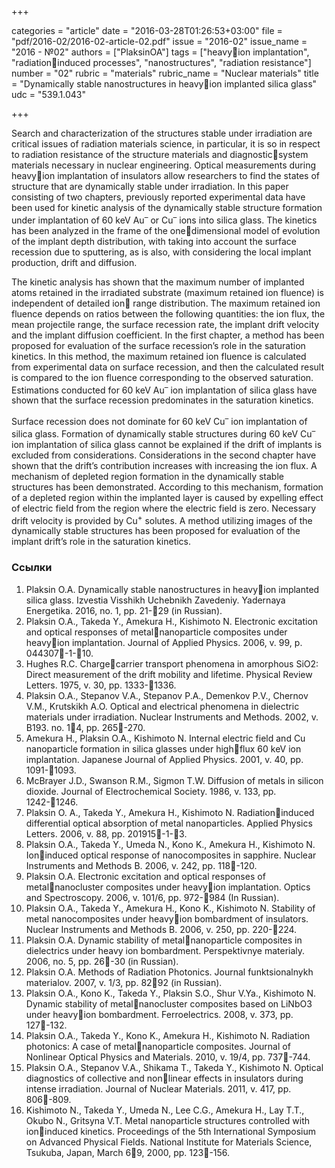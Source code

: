 +++

categories = "article"
date = "2016-03-28T01:26:53+03:00"
file = "pdf/2016-02/2016-02-article-02.pdf"
issue = "2016-02"
issue_name = "2016 - №02"
authors = ["PlaksinOA"]
tags = ["heavyion implantation", "radiationinduced processes", "nanostructures", "radiation resistance"]
number = "02"
rubric = "materials"
rubric_name = "Nuclear materials"
title = "Dynamically stable nanostructures in heavyion implanted silica glass"
udc = "539.1.043"


+++


Search and characterization of the structures stable under irradiation are critical issues of radiation materials science, in particular, it is so in respect to radiation resistance of the structure materials and diagnosticsystem materials necessary in nuclear engineering. 
Optical measurements during heavyion implantation of insulators allow researchers to find the states of structure that are dynamically stable under irradiation. 
In this paper consisting of two chapters, previously reported experimental data have been used for kinetic analysis of the dynamically stable structure formation under implantation of 60 keV Au<sup>–</sup> or Cu<sup>–</sup> ions into silica glass. 
The kinetics has been analyzed in the frame of the onedimensional model of evolution of the implant depth distribution, with taking into account the surface recession due to sputtering, as is also, with considering the local implant production, drift and diffusion.

The kinetic analysis has shown that the maximum number of implanted atoms retained in the irradiated substrate (maximum retained ion fluence) is independent of detailed ion range distribution. 
The maximum retained ion fluence depends on ratios between the following quantities: the ion flux, the mean projectile range, the surface recession rate, the implant drift velocity and the implant diffusion coefficient. 
In the first chapter, a method has been proposed for evaluation of the surface recession’s role in the saturation kinetics.
In this method, the maximum retained ion fluence is calculated from experimental data on surface recession, and then the calculated result is compared to the ion fluence corresponding to the observed saturation. Estimations conducted for 60 keV Au<sup>–</sup> ion implantation of silica glass have shown that the surface recession predominates in the saturation kinetics.

Surface recession does not dominate for 60 keV Cu<sup>–</sup> ion implantation of silica glass.
Formation of dynamically stable structures during 60 keV Cu<sup>–</sup> ion implantation of silica glass cannot be explained if the drift of implants is excluded from considerations. 
Considerations in the second chapter have shown that the drift’s contribution increases with increasing the
ion flux. 
A mechanism of depleted region formation in the dynamically stable structures
has been demonstrated. 
According to this mechanism, formation of a depleted region within the implanted layer is caused by expelling effect of electric field from the region where the electric field is zero. 
Necessary drift velocity is provided by Cu<sup>+</sup> solutes. 
A method utilizing images of the dynamically stable structures has been proposed for evaluation of the implant drift’s role in the saturation kinetics.

### Ссылки

1. Plaksin O.A. Dynamically stable nanostructures in heavyion implanted silica glass. Izvestia Visshikh Uchebnikh Zavedeniy. Yadernaya Energetika. 2016, no. 1, pp. 21-29 (in Russian).
2. Plaksin O.A., Takeda Y., Amekura H., Kishimoto N. Electronic excitation and optical responses of metalnanoparticle composites under heavyion implantation. Journal of Applied Physics. 2006, v. 99, p. 044307-1-10.
3. Hughes R.C. Chargecarrier transport phenomena in amorphous SiO2: Direct measurement of the drift mobility and lifetime. Physical Review Letters. 1975, v. 30, pp. 1333-1336.
4. Plaksin O.A., Stepanov V.A., Stepanov P.A., Demenkov P.V., Chernov V.M., Krutskikh A.O. Optical and electrical phenomena in dielectric materials under irradiation. Nuclear Instruments and Methods. 2002, v. B193. no. 14, pp. 265-270.
5. Amekura H., Plaksin O.A., Kishimoto N. Internal electric field and Cu nanoparticle formation in silica glasses under highflux 60 keV ion implantation. Japanese Journal of Applied Physics. 2001, v. 40, pp. 1091-1093.
6. McBrayer J.D., Swanson R.M., Sigmon T.W. Diffusion of metals in silicon dioxide. Journal of Electrochemical Society. 1986, v. 133, pp. 1242-1246.
7. Plaksin O. A., Takeda Y., Amekura H., Kishimoto N. Radiationinduced differential optical absorption of metal nanoparticles. Applied Physics Letters. 2006, v. 88, pp. 201915-1-3.
8. Plaksin O.A., Takeda Y., Umeda N., Kono K., Amekura H., Kishimoto N. Ioninduced optical response of nanocomposites in sapphire. Nuclear Instruments and Methods B. 2006, v. 242, pp. 118-120.
9. Plaksin O.A. Electronic excitation and optical responses of metalnanocluster composites under heavyion implantation. Optics and Spectroscopy. 2006, v. 101/6, pp. 972-984 (In
Russian).
10. Plaksin O.A., Takeda Y., Amekura H., Kono K., Kishimoto N. Stability of metal nanocomposites under heavyion bombardment of insulators. Nuclear Instruments and Methods B. 2006, v. 250, pp. 220-224.
11. Plaksin O.A. Dynamic stability of metalnanoparticle composites in dielectrics under heavy ion bombardment. Perspektivnye materialy. 2006, no. 5, pp. 26-30 (in Russian).
12. Plaksin O.A. Methods of Radiation Photonics. Journal funktsionalnykh materialov. 2007, v. 1/3, pp. 8292 (in Russian).
13. Plaksin O.A., Kono K., Takeda Y., Plaksin S.O., Shur V.Ya., Kishimoto N. Dynamic stability of metalnanocluster composites based on LiNbO3 under heavyion bombardment. Ferroelectrics. 2008, v. 373, pp. 127-132.
14. Plaksin O.A., Takeda Y., Kono K., Amekura H., Kishimoto N. Radiation photonics: A case of metalnanoparticle composites. Journal of Nonlinear Optical Physics and Materials. 2010, v. 19/4, pp. 737-744.
15. Plaksin O.A., Stepanov V.A., Shikama T., Takeda Y., Kishimoto N. Optical diagnostics of collective and nonlinear effects in insulators during intense irradiation. Journal of Nuclear Materials. 2011, v. 417, pp. 806-809.
16. Kishimoto N., Takeda Y., Umeda N., Lee C.G., Amekura H., Lay T.T., Okubo N., Gritsyna V.T. Metal nanoparticle structures controlled with ioninduced kinetics. Proceedings of the 5th International Symposium on Advanced Physical Fields. National Institute for Materials Science, Tsukuba, Japan, March 69, 2000, pp. 123-156.
